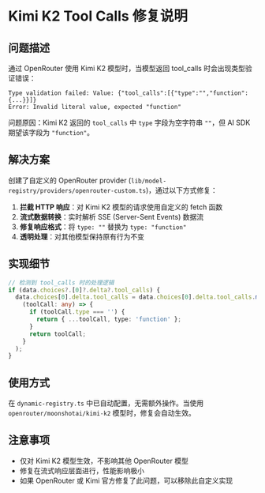 # Kimi K2 Tool Calls 修复说明

## 问题描述

通过 OpenRouter 使用 Kimi K2 模型时，当模型返回 tool_calls 时会出现类型验证错误：

```
Type validation failed: Value: {"tool_calls":[{"type":"","function":{...}}]}
Error: Invalid literal value, expected "function"
```

问题原因：Kimi K2 返回的 `tool_calls` 中 `type` 字段为空字符串 `""`，但 AI SDK 期望该字段为 `"function"`。

## 解决方案

创建了自定义的 OpenRouter provider (`lib/model-registry/providers/openrouter-custom.ts`)，通过以下方式修复：

1. **拦截 HTTP 响应**：对 Kimi K2 模型的请求使用自定义的 fetch 函数
2. **流式数据转换**：实时解析 SSE (Server-Sent Events) 数据流
3. **修复响应格式**：将 `type: ""` 替换为 `type: "function"`
4. **透明处理**：对其他模型保持原有行为不变

## 实现细节

```typescript
// 检测到 tool_calls 时的处理逻辑
if (data.choices?.[0]?.delta?.tool_calls) {
  data.choices[0].delta.tool_calls = data.choices[0].delta.tool_calls.map(
    (toolCall: any) => {
      if (toolCall.type === '') {
        return { ...toolCall, type: 'function' };
      }
      return toolCall;
    }
  );
}
```

## 使用方式

在 `dynamic-registry.ts` 中已自动配置，无需额外操作。当使用 `openrouter/moonshotai/kimi-k2` 模型时，修复会自动生效。

## 注意事项

- 仅对 Kimi K2 模型生效，不影响其他 OpenRouter 模型
- 修复在流式响应层面进行，性能影响极小
- 如果 OpenRouter 或 Kimi 官方修复了此问题，可以移除此自定义实现